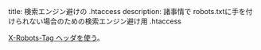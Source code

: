 title: 検索エンジン避けの .htaccess
description: 諸事情で robots.txtに手を付けられない場合のための検索エンジン避け用 .htaccess

[X-Robots-Tag ヘッダを使う](https://yoast.com/x-robots-tag-play/)。

